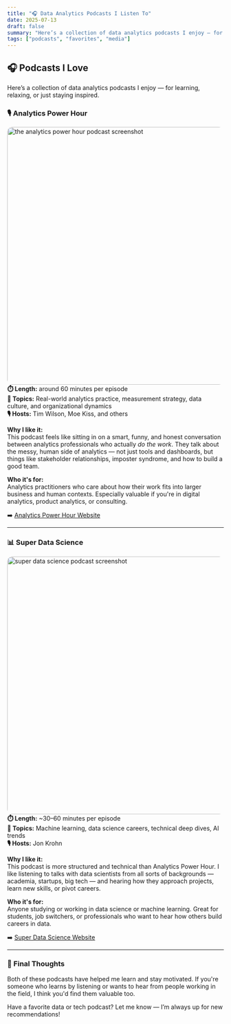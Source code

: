 ```yaml
---
title: "🎧 Data Analytics Podcasts I Listen To"
date: 2025-07-13
draft: false
summary: "Here’s a collection of data analytics podcasts I enjoy — for learning, relaxing, or just staying inspired."
tags: ["podcasts", "favorites", "media"]
---
```


## 🎧 Podcasts I Love

Here’s a collection of data analytics podcasts I enjoy — for learning, relaxing, or just staying inspired.

### 🎙️ **Analytics Power Hour**

<img src="/the-analytics-power-hour-podcast.png"
     alt="the analytics power hour podcast screenshot"
     width="600"
     style="display: block; margin: auto; border-radius: 12px;" />
**⏱️ Length:** around 60 minutes per episode  
**🎯 Topics:** Real-world analytics practice, measurement strategy, data culture, and organizational dynamics  
**🎙 Hosts:** Tim Wilson, Moe Kiss, and others

**Why I like it:**  
This podcast feels like sitting in on a smart, funny, and honest conversation between analytics professionals who actually _do the work_. They talk about the messy, human side of analytics — not just tools and dashboards, but things like stakeholder relationships, imposter syndrome, and how to build a good team.

**Who it's for:**  
Analytics practitioners who care about how their work fits into larger business and human contexts. Especially valuable if you're in digital analytics, product analytics, or consulting.

➡️ [Analytics Power Hour Website](https://analyticshour.io/)

---

### 📊 **Super Data Science**

<img src="/super-data-science-podcast.png"
     alt="super data science podcast screenshot"
     width="600"
     style="display: block; margin: auto; border-radius: 12px;" />
**⏱️ Length:** ~30–60 minutes per episode  
**🎯 Topics:** Machine learning, data science careers, technical deep dives, AI trends  
**🎙 Hosts:** Jon Krohn

**Why I like it:**  
This podcast is more structured and technical than Analytics Power Hour. I like listening to talks with data scientists from all sorts of backgrounds — academia, startups, big tech — and hearing how they approach projects, learn new skills, or pivot careers.

**Who it's for:**  
Anyone studying or working in data science or machine learning. Great for students, job switchers, or professionals who want to hear how others build careers in data.

➡️ [Super Data Science Website](https://www.superdatascience.com/podcast)

---

### 🧠 Final Thoughts

Both of these podcasts have helped me learn and stay motivated. If you're someone who learns by listening or wants to hear from people working in the field, I think you'd find them valuable too.

Have a favorite data or tech podcast? Let me know — I’m always up for new recommendations!
